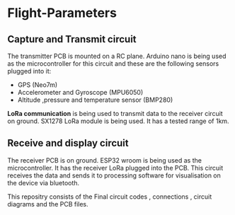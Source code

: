 # Flight-Parameters

## Capture and Transmit circuit
The transmitter PCB is mounted on a RC plane. Arduino nano is being used as the microcontroller for this circuit and these are the following sensors plugged into it:
- GPS (Neo7m)
- Accelerometer and Gyroscope (MPU6050)
- Altitude ,pressure and temperature sensor (BMP280)
  
**LoRa communication** is being used to transmit data to the receiver circuit on ground. SX1278 LoRa module is being used. It has a tested range of 1km.

## Receive and display circuit
The receiver PCB is on ground. ESP32 wroom is being used as the microcontroller. It has the receiver LoRa plugged into the PCB.
This circuit receives the data and sends it to processing software for visualisation on the device via bluetooth.

This repositry consists of the Final circuit codes , connections  , circuit diagrams and the PCB files.
